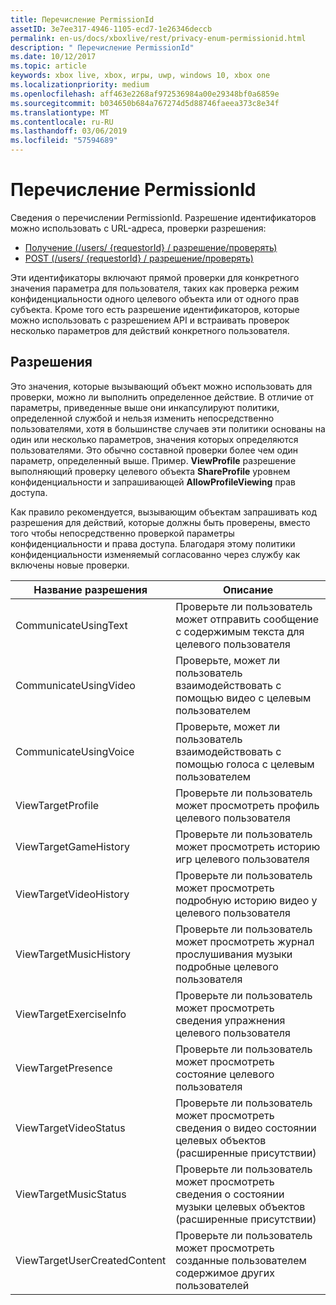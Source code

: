 ```yaml
---
title: Перечисление PermissionId
assetID: 3e7ee317-4946-1105-ecd7-1e26346deccb
permalink: en-us/docs/xboxlive/rest/privacy-enum-permissionid.html
description: " Перечисление PermissionId"
ms.date: 10/12/2017
ms.topic: article
keywords: xbox live, xbox, игры, uwp, windows 10, xbox one
ms.localizationpriority: medium
ms.openlocfilehash: aff463e2268af972536984a00e29348bf0a6859e
ms.sourcegitcommit: b034650b684a767274d5d88746faeea373c8e34f
ms.translationtype: MT
ms.contentlocale: ru-RU
ms.lasthandoff: 03/06/2019
ms.locfileid: "57594689"
---
```

# <a name="permissionid-enumeration"></a>Перечисление PermissionId
Сведения о перечислении PermissionId.
Разрешение идентификаторов можно использовать с URL-адреса, проверки разрешения:

   * [Получение (/users/ {requestorId} / разрешение/проверять)](../uri/privacy/uri-privacyusersrequestoridpermissionvalidateget.md)
   * [POST (/users/ {requestorId} / разрешение/проверять)](../uri/privacy/uri-privacyusersrequestoridpermissionvalidatepost.md)

Эти идентификаторы включают прямой проверки для конкретного значения параметра для пользователя, таких как проверка режим конфиденциальности одного целевого объекта или от одного прав субъекта. Кроме того есть разрешение идентификаторов, которые можно использовать с разрешением API и встраивать проверок несколько параметров для действий конкретного пользователя.

<a id="ID4EIB"></a>


## <a name="permissions"></a>Разрешения

Это значения, которые вызывающий объект можно использовать для проверки, можно ли выполнить определенное действие. В отличие от параметры, приведенные выше они инкапсулируют политики, определенной службой и нельзя изменить непосредственно пользователями, хотя в большинстве случаев эти политики основаны на один или несколько параметров, значения которых определяются пользователями. Это обычно составной проверки более чем один параметр, определенный выше. Пример. <b>ViewProfile</b> разрешение выполняющий проверку целевого объекта <b>ShareProfile</b> уровнем конфиденциальности и запрашивающей <b>AllowProfileViewing</b> прав доступа.

Как правило рекомендуется, вызывающим объектам запрашивать код разрешения для действий, которые должны быть проверены, вместо того чтобы непосредственно проверкой параметры конфиденциальности и права доступа. Благодаря этому политики конфиденциальности изменяемый согласованно через службу как включены новые проверки.

| Название разрешения| Описание|
| --- | --- |
| CommunicateUsingText| Проверьте ли пользователь может отправить сообщение с содержимым текста для целевого пользователя|
| CommunicateUsingVideo| Проверьте, может ли пользователь взаимодействовать с помощью видео с целевым пользователем|
| CommunicateUsingVoice| Проверьте, может ли пользователь взаимодействовать с помощью голоса с целевым пользователем|
| ViewTargetProfile| Проверьте ли пользователь может просмотреть профиль целевого пользователя|
| ViewTargetGameHistory| Проверьте ли пользователь может просмотреть историю игр целевого пользователя|
| ViewTargetVideoHistory| Проверьте ли пользователь может просмотреть подробную историю видео у целевого пользователя|
| ViewTargetMusicHistory| Проверьте ли пользователь может просмотреть журнал прослушивания музыки подробные целевого пользователя|
| ViewTargetExerciseInfo| Проверьте ли пользователь может просмотреть сведения упражнения целевого пользователя|
| ViewTargetPresence| Проверьте ли пользователь может просмотреть состояние целевого пользователя|
| ViewTargetVideoStatus| Проверьте ли пользователь может просмотреть сведения о видео состоянии целевых объектов (расширенные присутствии)|
| ViewTargetMusicStatus| Проверьте ли пользователь может просмотреть сведения о состоянии музыки целевых объектов (расширенные присутствии)|
| ViewTargetUserCreatedContent| Проверьте ли пользователь может просмотреть созданные пользователем содержимое других пользователей|
